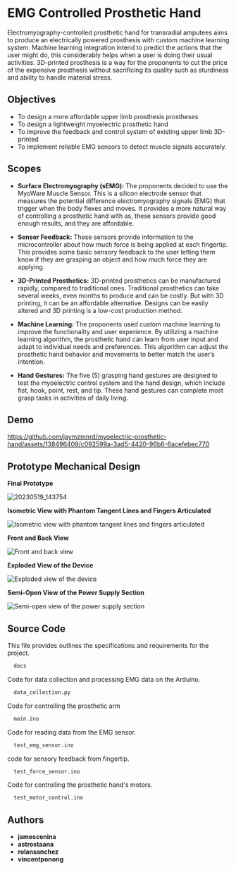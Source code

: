 
# EMG Controlled Prosthetic Hand

Electromyography-controlled prosthetic hand for transradial amputees aims to produce an electrically powered prosthesis with custom machine learning system. Machine learning integration intend to predict the actions that the user might do, this considerably helps when a user is doing their usual activities. 3D-printed prosthesis is a way for the proponents to cut the price of the expensive prosthesis without sacrificing its quality such as sturdiness and ability to handle material stress.


## Objectives

- To design a more affordable upper limb prosthesis
prostheses
- To design a lightweight myoelectric prosthetic hand
- To improve the feedback and control system of existing upper limb 3D-printed
- To implement reliable EMG sensors to detect muscle signals accurately.

## Scopes 

- **Surface Electromyography (sEMG):** The proponents decided to use the MyoWare Muscle Sensor. This is a silicon electrode sensor that measures the potential difference electromyography signals (EMG) that trigger when the body flexes and moves. It provides a more natural way of controlling a prosthetic hand with as, these sensors provide good enough results, and they are affordable.

- **Sensor Feedback:** These sensors provide information to the microcontroller about how much force is being applied at each fingertip. This provides some basic sensory feedback to the user letting them know if they are grasping an object and how much force they are applying.

- **3D-Printed Prosthetics:** 3D-printed prosthetics can be manufactured rapidly, compared to traditional ones. Traditional prosthetics can take several weeks, even months to produce and can be costly. But with 3D printing, it can be an affordable alternative. Designs can be easily altered and 3D printing is a low-cost production method.

- **Machine Learning:** The proponents used custom machine learning to improve the functionality and user experience. By utilizing a machine learning algorithm, the prosthetic hand can learn from user input and adapt to individual needs and preferences. This algorithm can adjust the prosthetic hand behavior and movements to better match the user’s intention.

- **Hand Gestures:** The five (5) grasping hand gestures are designed to test the myoelectric control system and the hand design, which include fist, hook, point, rest, and tip. These hand gestures can complete most grasp tasks in activities of daily living.

## Demo

https://github.com/jaymzmnrd/myoelectric-prosthetic-hand/assets/138496409/c092599a-3ad5-4420-96b6-6acefebec770


## Prototype Mechanical Design

**Final Prototype**

![20230519_143754](https://github.com/jaymzmnrd/myoelectric-prosthetic-hand/assets/138496409/7b7f7855-24bd-4578-9927-490f087c51db)

**Isometric View with Phantom Tangent Lines and Fingers Articulated**

![Isometric view with phantom tangent lines and fingers articulated](https://github.com/jaymzmnrd/myoelectric-prosthetic-hand/assets/138496409/84c32282-3cde-4bc8-899f-6c96c899197e)

**Front and Back View**

![Front and back view](https://github.com/jaymzmnrd/myoelectric-prosthetic-hand/assets/138496409/a756ab28-ecb3-4460-8c73-9b532040ecc7)

**Exploded View of the Device**

![Exploded view of the device](https://github.com/jaymzmnrd/myoelectric-prosthetic-hand/assets/138496409/94fed80d-481d-4ff3-96da-b90e93d338ab)

**Semi-Open View of the Power Supply Section**

![Semi-open view of the power supply section](https://github.com/jaymzmnrd/myoelectric-prosthetic-hand/assets/138496409/359592a3-a284-4c18-9930-efee12722977)

## Source Code

This file provides outlines the specifications and requirements for the project.
```bash
  docs
```

Code for data collection and processing EMG data on the Arduino.

```bash
  data_collection.py
```
Code for controlling the prosthetic arm
```bash
  main.ino
```

Code for reading data from the EMG sensor.
```bash
  test_emg_sensor.ino
```
code for sensory feedback from fingertip.
```bash
  test_force_sensor.ino
```

Code for controlling the prosthetic hand's motors.
```bash
  test_motor_control.ino
```

## Authors

- **jamescenina**
- **astrostaana**
- **rolansanchez**
- **vincentponong**
